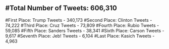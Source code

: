 #Total Number of Tweets: 606,310 
---
#First Place: Trump Tweets - 340,173
#Second Place: Clinton Tweets - 74,222
#Third Place: Cruz Tweets - 73,809
#Fourth Place: Rubio Tweets - 59,085
#Fifth Place: Sanders Tweets - 38,341
#Sixth Place: Carson Tweets - 9,617
#Seventh Place: Jeb! Tweets - 6,104
#Last Place: Kasich Tweets - 4,963
